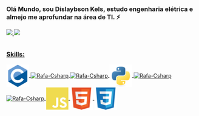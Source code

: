### Olá Mundo, sou Dislaybson Kels, estudo engenharia elétrica e almejo me aprofundar na área de TI. ⚡

<table>
  <a href="https://github.com/dislaybim">
  <img height="200em" src="https://github-readme-stats.vercel.app/api?username=dislaybim&show_icons=true&theme=tokyonight&include_all_commits=true&count_private=true"/>
  <img height="200em" src="https://github-readme-stats.vercel.app/api/top-langs/?username=dislaybim&layout=compact&langs_count=12&theme=tokyonight"/>
</table>

### Skills:
<div style="display: inline_block">
  <img align="center" alt="Rafa-Csharp" height="60" width="60" src="https://raw.githubusercontent.com/devicons/devicon/master/icons/c/c-original.svg">
  <img align="center" alt="Rafa-Csharp" height=60" width="60" src="https://cdn.jsdelivr.net/gh/devicons/devicon@latest/icons/cplusplus/cplusplus-original.svg">
  <img align="center" alt="Rafa-Csharp" height="60" width="60"  src="https://cdn.jsdelivr.net/gh/devicons/devicon@latest/icons/arduino/arduino-original.svg">
  <img align="center" alt="Rafa-Python" height="60" width="60" src="https://raw.githubusercontent.com/devicons/devicon/master/icons/python/python-original.svg">
  <img align="center" alt="Rafa-Csharp" height="60" width="60" src="https://cdn.jsdelivr.net/gh/devicons/devicon@latest/icons/numpy/numpy-original.svg">
  <img align="center" alt="Rafa-Csharp" height="60" width="60" src="https://cdn.jsdelivr.net/gh/devicons/devicon@latest/icons/matplotlib/matplotlib-original.svg" >
  <img align="center" alt="Rafa-Js" height="60" width="60" src="https://raw.githubusercontent.com/devicons/devicon/master/icons/javascript/javascript-plain.svg">
  <img align="center" alt="Rafa-HTML" height="60" width="60" src="https://raw.githubusercontent.com/devicons/devicon/master/icons/html5/html5-original.svg">
  <img align="center" alt="Rafa-CSS" height="60" width="60" src="https://raw.githubusercontent.com/devicons/devicon/master/icons/css3/css3-original.svg">
  
  
</div>

